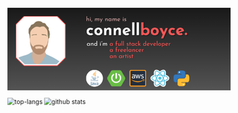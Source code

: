 ![Connell Boyce: Full Stack Developer, Freelancer, Artist](https://github.com/connellboyce/connellboyce/blob/main/profileHeader.png)

![top-langs](https://github-readme-stats.vercel.app/api/top-langs?username=connellboyce&show_icons=true&theme=radical&layout=compact)
![github stats](https://github-readme-stats.vercel.app/api?username=connellboyce&show_icons=true&theme=radical&hide_rank=true)
